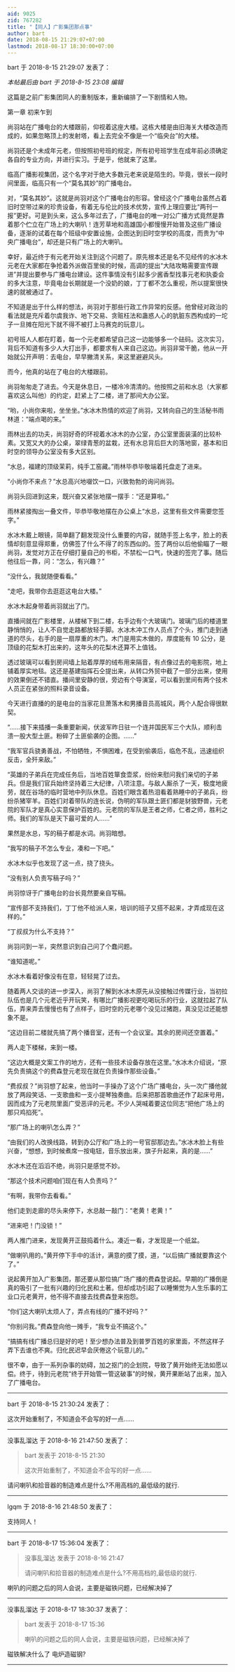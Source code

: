 ```yaml
---
aid: 9025
zid: 767282
title: "【同人】广影集团那点事"
author: bart
date: 2018-08-15 21:29:07+07:00
lastmod: 2018-08-17 18:30:00+07:00
---
```


bart 于 2018-8-15 21:29:07 发表了：

_本帖最后由 bart 于 2018-8-15 23:08 编辑_

这篇是之前广影集团同人的重制版本，重新编排了一下剧情和人物。

第一章 初来乍到

尚羽站在广播电台的大楼跟前，仰视着这座大楼。这栋大楼是由旧海关大楼改造而成的，如果忽略顶上的发射塔，看上去完全不像是一个“临央台”的大楼。

尚羽还是个未成年元老，但按照初号班的规定，所有初号班学生在成年前必须确定各自的专业方向，并进行实习。于是乎，他就来了这里。

临高广播影视集团，这个名字对于绝大多数元老来说是陌生的。毕竟，很长一段时间里面，临高只有一个“莫名其妙”的广播电台。

对，“莫名其妙”。这就是尚羽对这个广播电台的形容。曾经这个广播电台虽然占着旧时空带过来的珍贵设备，有着无与伦比的技术优势，宣传上理应要比“两刊一报”更好。可是到头来，这么多年过去了，广播电台的唯一对公广播方式竟然是靠着那个伫立在广场上的大喇叭！连芳草地和高雄国小都慢慢开始普及这些广播设备，逐渐的试着在每个班级中安置设施，企图达到旧时空学校的高度，而贵为“中央广播电台”，却还是只有广场上的大喇叭。

幸好，最近终于有元老开始关注到这个问题了。原先根本还是名不见经传的水冰木元老在大家都在争抢着外派做百里侯的时候，高调的提出“大陆攻略需要宣传跟进”并提出要参与广播电台建设。这件事情没有引起多少酱香型找事元老和执委会的多大注意，毕竟电台长期就是一个没奶的娘，丁丁都不怎么重视，所以提案很快速的就被通过了。

不知道是出于什么样的想法，尚羽对于那些行政工作异常的反感。他曾经对政治的看法就是充斥着尔虞我诈、地下交易、贪赃枉法和蛊惑人心的肮脏东西构成的一坨子一旦摊在阳光下就不得不被打上马赛克的玩意儿。

初号班人人都在盯着，每一个元老都希望自己这一边能够多一个砝码。这次实习，背后不知道有多少人大打出手，都要求有人来自己这边。尚羽非常干脆，他从一开始就公开声明：去电台，早早撇清关系，来这里避避风头。

而今，他真的站在了电台的大楼跟前。

尚羽匆匆走了进去。今天是休息日，一楼冷冷清清的。他按照之前和水总（大家都喜欢这么叫他）的约定，赶紧上了二楼，进了那间大办公室。

“哟，小尚你来啦，坐坐坐。”水冰木热情的欢迎了尚羽，又转向自己的生活秘书雨林道：“端点喝的来。”

雨林出去的功夫，尚羽好奇的环视着水冰木的办公室，办公室里面装潢的比较朴素。又宽又大的办公桌，翠绿青葱的盆栽，还有水总背后巨大的落地窗，基本和旧时空的领导办公室没有多大区别。

“水总，福建的顶级茉莉，纯手工窑藏。”雨林毕恭毕敬端着托盘走了进来。

“小尚你不来点？”水总高兴地啜饮一口，兴致勃勃的询问尚羽。

尚羽头回进到这来，既兴奋又紧张地摆一摆手：“还是算啦。”

雨林紧接掏出一叠文件，毕恭毕敬地摆在办公桌上“水总，这里有些文件需要您签字。”

水冰木戴上眼镜，简单翻了翻发现没什么重要的内容，就随手签上名字，脸上的表情却刻意显得郑重，仿佛签了什么不得了的东西似的。签了两份以后他偷瞄了一眼尚羽，发觉对方正在仔细打量自己的书柜，不禁松一口气，快速的签完了事。随后他往后一靠，问：“怎么，有兴趣？”

“没什么，我就随便看看。”

“走吧，我带你去逛逛这电台大楼。”

水冰木起身带着尚羽就出了门。

直播间就在广影楼里，从楼梯下到二楼，右手边有个大玻璃门。玻璃门后的楼道里静悄悄的，让人不自觉走路都放轻手脚。水冰木冲工作人员点了个头，推门走到通道的尽头，右手的是一扇厚重的木门。木门是用实木做的，厚度能有 10 公分，是顶级的花梨木打出来的，这年头的花梨木还算不上值钱。

透过玻璃可以看到房间墙上贴着厚厚的绒布用来隔音，有点像过去的电影院，地上铺着厚实地毯。这还是基建指挥石仝提出来，从转口外贸中截了一部分出来，使用的效果倒还不错直。播间里安静的很，旁边有个导演室，可以看到里间有两个技术人员正在紧张的照料录音设备。

今天进行直播的的是电台的当家花旦萧落木和男播音员高城风，两个人配合得很默契。

“……接下来插播一条重要新闻，伏波军昨日驻一个连并国民军三个大队，顺利击溃一股大型土匪。粉碎了土匪偷袭的企图。……”

“我军官兵骁勇善战，不怕牺牲，不惧困难，在受到偷袭后，临危不乱，迅速组织反击，全歼来敌。”

“英雄的子弟兵在完成任务后，当地百姓箪食壶浆，纷纷来慰问我们亲切的子弟兵。但是我们官兵始终坚持着三大纪律，八项注意。与敌人厮杀了一天，极度地疲劳，就在谷场的临时营地中列队休息。百姓们眼含着热泪看着熟睡中的子弟兵，纷纷杀猪宰羊。百姓们对着带队的连长说，伪明的军队跟土匪们都是豺狼野兽，元老院的军队才是真心实意保护百姓的。元老院的军队是王者之师，仁者之师，胜利之师。我们的军队是天下最可爱的人……”

果然是水总，写的稿子都是水词。尚羽暗想。

“我写的稿子不怎么专业，凑和一下吧。”

水冰木似乎也发现了这一点，挠了挠头。

“没有别人负责写稿子吗？”

尚羽惊讶于广播电台的台长竟然要亲自写稿。

“宣传部不支持我们，丁丁他不给派人来，培训的班子又搭不起来，才弄成现在这样的。”

“丁叔叔为什么不支持？”

尚羽问到一半，突然意识到自己问了个蠢问题。

“谁知道呢。”

水冰木看着好像没有在意，轻轻晃了过去。

随着两人交谈的进一步深入，尚羽了解到水冰木原先从没接触过传媒行业，当初拉队伍也是几个元老近乎开玩笑，有哪比广播影视更吃喝玩乐的行业，这就拉起了队伍，弄来弄去慢慢也有了点样子，旧时空的元老哪个没见过猪跑，真没见过还能想象不是。

“这边目前二楼就先搞了两个播音室，还有一个会议室。其余的房间还空置着。”

两人走下楼梯，来到一楼。

“这边大概是文案工作的地方，还有一些技术设备存放在这里。”水冰木介绍说，“原先负责搞这个的费森登元老现在就在负责操作那些设备。”

“费叔叔？”尚羽想了起来，他当时一手操办了这个广场广播电台，头一次广播他就放了两段笑话、一支歌曲和一支小提琴独奏曲。后来把那首歌曲还作了起床号用，因而成为了元老院里面广受恶评的元老。不少人哭喊着要这位同志“把他广场上的那只鸡掐死”。

“那广场上的喇叭怎么弄？”

“由我们的人改换线路，转到办公厅和广场上的一号官邸那边去。”水冰木脸上有些兴奋，“想想，到时候煮席一按电钮，音乐放出来，旗子升起来，真的是……”

水冰木还在滔滔不绝，尚羽只是感觉不妙。

“那这个技术问题咱们现在有人负责吗？”

“有啊，我带你去看看。”

他们走到走廊的尽头来停下，水总敲一敲门：“老黄！老黄！”

“进来吧！门没锁！”

两人推门进来，发现黄开正鼓捣着什么。凑近一看，才发现是一个纸盆。

“做喇叭用的。”黄开停下手中的活计，满意的摸了摸，道，“以后搞广播就要靠这个了。”

说起黄开加入广影集团，那还要从那位搞广场广播的费森登说起。早期的广播倒是真的吸引了一批有兴趣的归化民和土著。但却成功引起了以睡懒觉为人生乐事的工业口元老黄开，他不得不直接去找费森登来抱怨。

“你们这大喇叭太烦人了，弄点有线的广播不好吗？”

“你别问我。”费森登向他一摊手，“我专业不搞这个。”

“搞搞有线广播总归是好的吧！至少想办法普及到普罗百姓的家里面，不然这样子弄下去谁也不爽。归化民迟早会厌倦这个玩意儿的。”

很不幸，由于一系列杂事的妨碍，加之抠门的企划院，导致了黄开始终无法如愿以偿。终于，待到元老院“终于开始管一管这破事”的时候，黄开果断站了出来，加入了广播电台。

---

bart 于 2018-8-15 21:30:24 发表了：

这次开始重制了，不知道会不会写的好一点……

---

没事乱溜达 于 2018-8-16 21:47:50 发表了：

> bart 发表于 2018-8-15 21:30
>
> 这次开始重制了，不知道会不会写的好一点……

请问喇叭和拾音器的制造难点是什么?不用高档的,最低级的就行.

---

lgqm 于 2018-8-16 21:48:50 发表了：

支持同人！

---

bart 于 2018-8-17 15:36:04 发表了：

> 没事乱溜达 发表于 2018-8-16 21:47
>
> 请问喇叭和拾音器的制造难点是什么?不用高档的,最低级的就行.

喇叭的问题之后的同人会说，主要是磁铁问题，已经解决掉了

---

没事乱溜达 于 2018-8-17 18:30:37 发表了：

> bart 发表于 2018-8-17 15:36
>
> 喇叭的问题之后的同人会说，主要是磁铁问题，已经解决掉了

磁铁解决什么了 电炉造磁钢?

---
